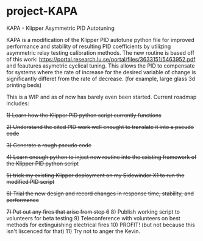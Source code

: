 # project-KAPA

KAPA - Klipper Asymmetric PID Autotuning

KAPA is a modification of the Klipper PID autotune python file for improved performance and stability of resulting PID coefficients by utilizing asymmetric relay testing calibration methods. The new routine is based off of this work: https://portal.research.lu.se/portal/files/3633151/5463952.pdf and feautures asymetric cyclical tuning. This allows the PID to compensate for systems where the rate of increase for the desired variable of change is significantly differet from the rate of decrease. (for example, large glass 3d printing beds)

This is a WIP and as of now has barely even been started. Current roadmap includes:

~~1) Learn how the Klipper PID python script currently functions~~

~~2) Understand the cited PID work well enought to translate it into a pseudo code~~

~~3) Generate a rough pseudo code~~

~~4) Learn enough python to inject new routine into the existing framework of the Klipper PID python script~~

~~5) trick my existing Klipper deployment on my Sidewinder X1 to run the modified PID script~~

~~6) Trial the new design and record changes in response time, stability, and performance~~

~~7) Put out any fires that arise from step 6~~
8) Publish working script to volunteers for beta testing
9) Teleconference with volunteers on best methods for extinguishing electrical fires
10) PROFIT! (but not because this isn't liscenced for that)
11) Try not to anger the Kevin.
